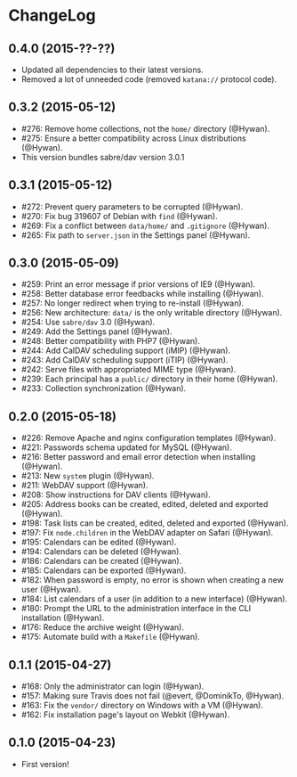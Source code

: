ChangeLog
=========

0.4.0 (2015-??-??)
------------------

* Updated all dependencies to their latest versions.
* Removed a lot of unneeded code (removed `katana://` protocol code).

0.3.2 (2015-05-12)
------------------

* #276: Remove home collections, not the `home/` directory (@Hywan).
* #275: Ensure a better compatibility across Linux distributions (@Hywan).
* This version bundles sabre/dav version 3.0.1


0.3.1 (2015-05-12)
------------------

* #272: Prevent query parameters to be corrupted (@Hywan).
* #270: Fix bug 319607 of Debian with `find` (@Hywan).
* #269: Fix a conflict between `data/home/` and `.gitignore` (@Hywan).
* #265: Fix path to `server.json` in the Settings panel (@Hywan).


0.3.0 (2015-05-09)
------------------

* #259: Print an error message if prior versions of IE9 (@Hywan).
* #258: Better database error feedbacks while installing (@Hywan).
* #257: No longer redirect when trying to re-install (@Hywan).
* #256: New architecture: `data/` is the only writable directory (@Hywan).
* #254: Use `sabre/dav` 3.0 (@Hywan).
* #249: Add the Settings panel (@Hywan).
* #248: Better compatibility with PHP7 (@Hywan).
* #244: Add CalDAV scheduling support (iMIP) (@Hywan).
* #243: Add CalDAV scheduling support (iTIP) (@Hywan).
* #242: Serve files with appropriated MIME type (@Hywan).
* #239: Each principal has a `public/` directory in their home (@Hywan).
* #233: Collection synchronization (@Hywan).


0.2.0 (2015-05-18)
------------------

* #226: Remove Apache and nginx configuration templates (@Hywan).
* #221: Passwords schema updated for MySQL (@Hywan).
* #216: Better password and email error detection when installing (@Hywan).
* #213: New `system` plugin (@Hywan).
* #211: WebDAV support (@Hywan).
* #208: Show instructions for DAV clients (@Hywan).
* #205: Address books can be created, edited, deleted and exported (@Hywan).
* #198: Task lists can be created, edited, deleted and exported (@Hywan).
* #197: Fix `node.children` in the WebDAV adapter on Safari (@Hywan).
* #195: Calendars can be edited (@Hywan).
* #194: Calendars can be deleted (@Hywan).
* #186: Calendars can be created (@Hywan).
* #185: Calendars can be exported (@Hywan).
* #182: When password is empty, no error is shown when creating a new user (@Hywan).
* #184: List calendars of a user (in addition to a new interface) (@Hywan).
* #180: Prompt the URL to the administration interface in the CLI installation (@Hywan).
* #176: Reduce the archive weight (@Hywan).
* #175: Automate build with a `Makefile` (@Hywan).


0.1.1 (2015-04-27)
------------------

* #168: Only the administrator can login (@Hywan).
* #157: Making sure Travis does not fail (@evert, @DominikTo, @Hywan).
* #163: Fix the `vendor/` directory on Windows with a VM (@Hywan).
* #162: Fix installation page's layout on Webkit (@Hywan).


0.1.0 (2015-04-23)
------------------

* First version!
